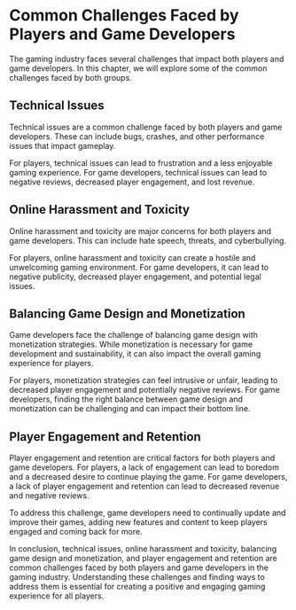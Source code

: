 Common Challenges Faced by Players and Game Developers
================================================================================================

The gaming industry faces several challenges that impact both players and game developers. In this chapter, we will explore some of the common challenges faced by both groups.

Technical Issues
----------------

Technical issues are a common challenge faced by both players and game developers. These can include bugs, crashes, and other performance issues that impact gameplay.

For players, technical issues can lead to frustration and a less enjoyable gaming experience. For game developers, technical issues can lead to negative reviews, decreased player engagement, and lost revenue.

Online Harassment and Toxicity
------------------------------

Online harassment and toxicity are major concerns for both players and game developers. This can include hate speech, threats, and cyberbullying.

For players, online harassment and toxicity can create a hostile and unwelcoming gaming environment. For game developers, it can lead to negative publicity, decreased player engagement, and potential legal issues.

Balancing Game Design and Monetization
--------------------------------------

Game developers face the challenge of balancing game design with monetization strategies. While monetization is necessary for game development and sustainability, it can also impact the overall gaming experience for players.

For players, monetization strategies can feel intrusive or unfair, leading to decreased player engagement and potentially negative reviews. For game developers, finding the right balance between game design and monetization can be challenging and can impact their bottom line.

Player Engagement and Retention
-------------------------------

Player engagement and retention are critical factors for both players and game developers. For players, a lack of engagement can lead to boredom and a decreased desire to continue playing the game. For game developers, a lack of player engagement and retention can lead to decreased revenue and negative reviews.

To address this challenge, game developers need to continually update and improve their games, adding new features and content to keep players engaged and coming back for more.

In conclusion, technical issues, online harassment and toxicity, balancing game design and monetization, and player engagement and retention are common challenges faced by both players and game developers in the gaming industry. Understanding these challenges and finding ways to address them is essential for creating a positive and engaging gaming experience for all players.
